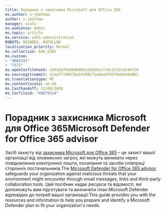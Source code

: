 ```yaml
---
title: Порадник з захисника Microsoft для Office 365
ms.author: v-jmathew
author: v-jmathew
manager: scotv
ms.audience: Admin
ms.topic: article
ms.service: o365-administration
ROBOTS: NOINDEX, NOFOLLOW
localization_priority: Normal
ms.collection: Adm_O365
ms.custom:
- "9004191"
- "7372"
ms.openlocfilehash: cb916a79ddd4b882ea5b892cfc4c2133c924df5d
ms.sourcegitcommit: 3c6e777d6679a24108171e9aa3f9379a8d44e001
ms.translationtype: MT
ms.contentlocale: uk-UA
ms.lasthandoff: 12/09/2020
ms.locfileid: "49679324"
---
```

# <a name="microsoft-defender-for-office-365-advisor"></a><span data-ttu-id="68776-102">Порадник з захисника Microsoft для Office 365</span><span class="sxs-lookup"><span data-stu-id="68776-102">Microsoft Defender for Office 365 advisor</span></span>

<span data-ttu-id="68776-103">Засіб захисту від [захисника Microsoft для Office 365](https://go.microsoft.com/fwlink/?linkid=2146614) – це захист вашої організації від зловмисних загроз, які можуть виникати через повідомлення електронної пошти, посилання та засоби співпраці сторонніх постачальників.</span><span class="sxs-lookup"><span data-stu-id="68776-103">The [Microsoft Defender for Office 365 advisor](https://go.microsoft.com/fwlink/?linkid=2146614) safeguards your organization against malicious threats that your environment might encounter through email messages, links and third-party collaboration tools.</span></span> <span data-ttu-id="68776-104">Цей посібник надає ресурси та відомості, які допоможуть вам підготувати та визначити план Microsoft Defender відповідно до потреб вашої організації.</span><span class="sxs-lookup"><span data-stu-id="68776-104">This guide provides you with the resources and information to help you prepare and identify a Microsoft Defender plan to fit your organization's needs.</span></span>
